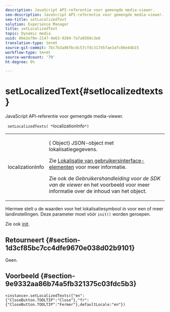 ```yaml
---
description: JavaScript API-referentie voor gemengde media-viewer.
seo-description: JavaScript API-referentie voor gemengde media-viewer.
seo-title: setLocalizedText
solution: Experience Manager
title: setLocalizedText
topic: Dynamic media
uuid: 86e2e70e-2147-4e63-9204-7a7a8566c3e6
translation-type: tm+mt
source-git-commit: 7bc7b3a86fbcdc57cfdc31745fae3afc06e44b15
workflow-type: tm+mt
source-wordcount: '79'
ht-degree: 0%

---
```



# setLocalizedText{#setlocalizedtexts}

JavaScript API-referentie voor gemengde media-viewer.

` setLocalizedTexts( *`localizationInfo`*)`

<table id="table_896DFF34A68A403DB93A6D597461A573"> 
 <tbody> 
  <tr> 
   <td colname="col1"> <p> <span class="codeph"> <span class="varname"> localizationInfo</span> </span> </p> </td> 
   <td colname="col2"> <p> {<span class="codeph"> Object</span>} JSON-object met lokalisatiegegevens. </p> <p>Zie <a href="../../../c-html5-s7-aem-asset-viewers/c-html5-mixedmedia-viewer-about/c-html5-mixedmedia-viewer-localization.md#concept-16262b8096474d6c9c018c3e99110dd1" format="dita" scope="local"> Lokalisatie van gebruikersinterface-elementen</a> voor meer informatie. </p> <p>Zie ook de <i>Gebruikershandleiding voor de SDK van de viewer</i> en het voorbeeld voor meer informatie over de inhoud van het object. </p> </td> 
  </tr> 
 </tbody> 
</table>

Hiermee stelt u de waarden voor het lokalisatiesymbool in voor een of meer landinstellingen. Deze parameter moet vóór `init()` worden geroepen.

Zie ook [init](../../../c-html5-s7-aem-asset-viewers/c-html5-mixedmedia-viewer-about/c-html5-mixedmedia-viewer-javascriptapiref/r-html5-mixedmedia-javascriptapiref-init.md#reference-bb4428c155e541b79797f96e17c068ae).

## Retourneert {#section-1d3cf85bc7cc4dfe9670e038d02b9101}

Geen.

## Voorbeeld {#section-9e9332aa86b74a5fb321375c03fdc5b3}

```
<instance>.setLocalizedTexts({"en":{"CloseButton.TOOLTIP":"Close"},"fr":{"CloseButton.TOOLTIP":"Fermer"},defaultLocale:"en"})
```


